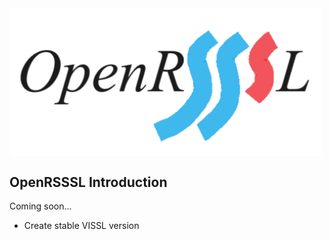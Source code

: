 <img src="OpenRSSSL.png" width="500" div align=center />

## OpenRSSSL Introduction

Coming soon...


* Create stable VISSL version